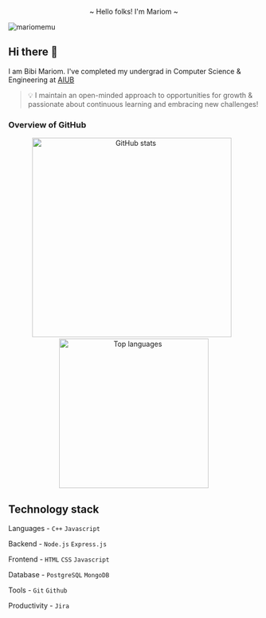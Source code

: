 <p align="center">
~ Hello folks! I'm Mariom ~
</p>

<p align="left"> <img src="https://komarev.com/ghpvc/?username=mariomemu&label=Profile%20views&color=0e75b6&style=flat" alt="mariomemu" /> </p>

## Hi there 👋

I am Bibi Mariom. I've completed my undergrad in Computer Science & Engineering at [AIUB](https://www.aiub.edu/)

> 💡 I maintain an open-minded approach to opportunities for growth & passionate about continuous learning and embracing new challenges!

<h3 align="left">Overview of GitHub</h3>

<div align="center">
  <img src="https://github-readme-stats.vercel.app/api?username=MariomEmu&show_icons=true" alt="GitHub stats" width="400" />
  &nbsp; <!-- This is a simple way to add space -->
  <img src="https://github-readme-stats.vercel.app/api/top-langs?username=mariomemu&show_icons=true&locale=en&layout=compact" alt="Top languages" width="300" />
</div>


## Technology stack
Languages -  `C++` `Javascript` 

Backend -  `Node.js` `Express.js`

Frontend - `HTML` `CSS` `Javascript`

Database -  `PostgreSQL` `MongoDB`

Tools -   `Git` `Github` 

Productivity -  `Jira `

















<!--
**MariomEmu/MariomEmu** is a ✨ _special_ ✨ repository because its `README.md` (this file) appears on your GitHub profile.

Here are some ideas to get you started:

- 🔭 I’m currently working on ...
- 🌱 I’m currently learning ...
- 👯 I’m looking to collaborate on ...
- 🤔 I’m looking for help with ...
- 💬 Ask me about ...
- 📫 How to reach me: ...
- 😄 Pronouns: ...
- ⚡ Fun fact: ...
-->
